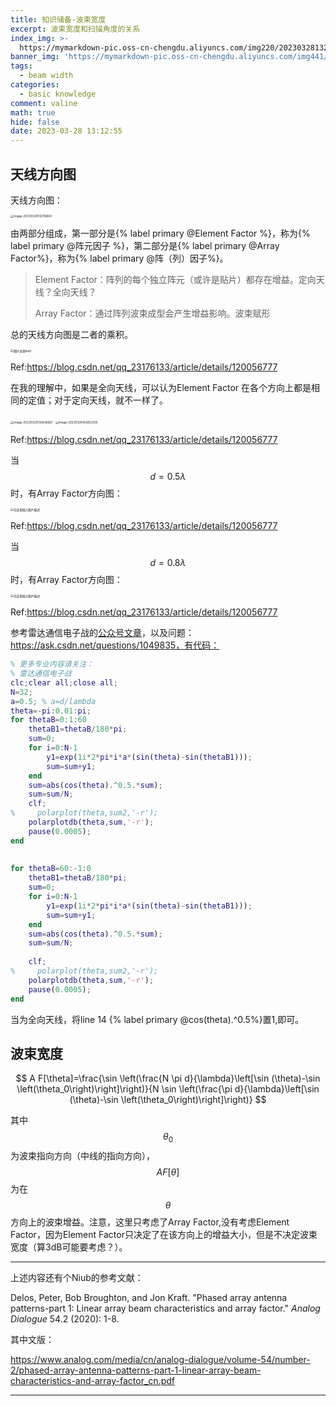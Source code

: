 ```yaml
---
title: 知识储备-波束宽度
excerpt: 波束宽度和扫描角度的关系
index_img: >-
  https://mymarkdown-pic.oss-cn-chengdu.aliyuncs.com/img220/202303281328609.gif
banner_img: 'https://mymarkdown-pic.oss-cn-chengdu.aliyuncs.com/img441/1638523690670.jpg'
tags:
  - beam width
categories:
  - basic knowledge
comment: valine
math: true
hide: false
date: 2023-03-28 13:12:55
---
```


## 天线方向图

天线方向图：

<img src="https://mymarkdown-pic.oss-cn-chengdu.aliyuncs.com/img220/202303281321924.png" alt="image-20230328132116860" style="zoom:33%;" />



由两部分组成，第一部分是{% label primary @Element Factor %}，称为{% label primary @阵元因子 %}，第二部分是{% label primary @Array Factor%}，称为{% label primary @阵（列）因子%}。

>Element Factor：阵列的每个独立阵元（或许是贴片）都存在增益。定向天线？全向天线？
>
>Array Factor：通过阵列波束成型会产生增益影响。波束赋形

总的天线方向图是二者的乘积。

<img src="https://mymarkdown-pic.oss-cn-chengdu.aliyuncs.com/img220/202303281325821.gif" alt="图片来源link1" style="zoom:33%;" />

Ref:https://blog.csdn.net/qq_23176133/article/details/120056777



在我的理解中，如果是全向天线，可以认为Element Factor 在各个方向上都是相同的定值；对于定向天线，就不一样了。

<img src="https://mymarkdown-pic.oss-cn-chengdu.aliyuncs.com/img220/202303281326726.png" alt="image-20230328132636687" style="zoom:33%;" />

<img src="https://mymarkdown-pic.oss-cn-chengdu.aliyuncs.com/img220/202303281326397.png" alt="image-20230328132652356" style="zoom:33%;" />

Ref:https://blog.csdn.net/qq_23176133/article/details/120056777



当$$d=0.5\lambda$$时，有Array Factor方向图：

<img src="https://mymarkdown-pic.oss-cn-chengdu.aliyuncs.com/img220/202303281328609.gif" alt="在这里插入图片描述" style="zoom:33%;" />

Ref:https://blog.csdn.net/qq_23176133/article/details/120056777

当$$d=0.8\lambda$$时，有Array Factor方向图：

<img src="https://mymarkdown-pic.oss-cn-chengdu.aliyuncs.com/img220/202303281328489.gif" alt="在这里插入图片描述" style="zoom:33%;" />

Ref:https://blog.csdn.net/qq_23176133/article/details/120056777



参考雷达通信电子战的[公众号文章](https://mp.weixin.qq.com/s/IoBHFRdP2PhJnElv0OzZEw)，以及问题：https://ask.csdn.net/questions/1049835，有代码：

```matlab
% 更多专业内容请关注：
% 雷达通信电子战
clc;clear all;close all;
N=32;
a=0.5; % a=d/lambda
theta=-pi:0.01:pi;
for thetaB=0:1:60
    thetaB1=thetaB/180*pi;
    sum=0;
    for i=0:N-1
        y1=exp(1i*2*pi*i*a*(sin(theta)-sin(thetaB1)));   
        sum=sum+y1;
    end    
    sum=abs(cos(theta).^0.5.*sum);
    sum=sum/N;
    clf;
%     polarplot(theta,sum2,'-r');
    polarplotdb(theta,sum,'-r');
    pause(0.0005);    
end
 
 
for thetaB=60:-1:0    
    thetaB1=thetaB/180*pi;    
    sum=0;
    for i=0:N-1
        y1=exp(1i*2*pi*i*a*(sin(theta)-sin(thetaB1)));   
        sum=sum+y1;
    end    
    sum=abs(cos(theta).^0.5.*sum);
    sum=sum/N;
 
    clf;
%     polarplot(theta,sum2,'-r');
    polarplotdb(theta,sum,'-r');
    pause(0.0005);    
end

```

当为全向天线，将line 14 {% label primary @cos(theta).^0.5%}置1,即可。

## 波束宽度

$$
A F[\theta]=\frac{\sin \left(\frac{N \pi d}{\lambda}\left[\sin (\theta)-\sin \left(\theta_0\right)\right]\right)}{N \sin \left(\frac{\pi d}{\lambda}\left[\sin (\theta)-\sin \left(\theta_0\right)\right]\right)}
$$

其中$$\theta_0$$为波束指向方向（中线的指向方向），$$AF[\theta]$$为在$$\theta$$方向上的波束增益。注意，这里只考虑了Array Factor,没有考虑Element Factor，因为Element Factor只决定了在该方向上的增益大小，但是不决定波束宽度（算3dB可能要考虑？）。







---

上述内容还有个Niub的参考文献：

Delos, Peter, Bob Broughton, and Jon Kraft. "Phased array antenna patterns-part 1: Linear array beam characteristics and array factor." *Analog Dialogue* 54.2 (2020): 1-8.

其中文版：

https://www.analog.com/media/cn/analog-dialogue/volume-54/number-2/phased-array-antenna-patterns-part-1-linear-array-beam-characteristics-and-array-factor_cn.pdf

---
